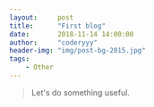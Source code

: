 ```yaml
---
layout:     post
title:      "First blog"
date:       2018-11-14 14:00:00
author:     "coderyyy"
header-img: "img/post-bg-2015.jpg"
tags:
    - Other
---
```


> Let's do something useful.
